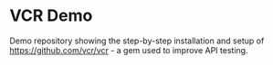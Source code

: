 # VCR Demo

Demo repository showing the step-by-step installation and setup of https://github.com/vcr/vcr - a gem used to improve API testing.

